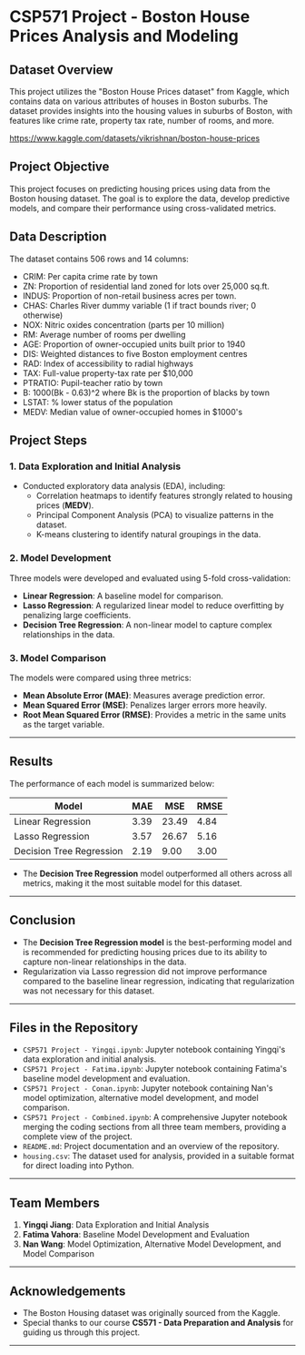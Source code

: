 # CSP571 Project - Boston House Prices Analysis and Modeling
## Dataset Overview
This project utilizes the "Boston House Prices dataset" from Kaggle, which contains data on various attributes of houses in Boston suburbs. The dataset provides insights into the housing values in suburbs of Boston, with features like crime rate, property tax rate, number of rooms, and more.

https://www.kaggle.com/datasets/vikrishnan/boston-house-prices 

## Project Objective
This project focuses on predicting housing prices using data from the Boston housing dataset. The goal is to explore the data, develop predictive models, and compare their performance using cross-validated metrics. 

## Data Description
The dataset contains 506 rows and 14 columns:
- CRIM: Per capita crime rate by town
- ZN: Proportion of residential land zoned for lots over 25,000 sq.ft.
- INDUS: Proportion of non-retail business acres per town.
- CHAS: Charles River dummy variable (1 if tract bounds river; 0 otherwise)
- NOX: Nitric oxides concentration (parts per 10 million)
- RM: Average number of rooms per dwelling
- AGE: Proportion of owner-occupied units built prior to 1940
- DIS: Weighted distances to five Boston employment centres
- RAD: Index of accessibility to radial highways
- TAX: Full-value property-tax rate per $10,000
- PTRATIO: Pupil-teacher ratio by town
- B: 1000(Bk - 0.63)^2 where Bk is the proportion of blacks by town
- LSTAT: % lower status of the population
- MEDV: Median value of owner-occupied homes in $1000's

## **Project Steps**
### 1. **Data Exploration and Initial Analysis**
- Conducted exploratory data analysis (EDA), including:
  - Correlation heatmaps to identify features strongly related to housing prices (**MEDV**).
  - Principal Component Analysis (PCA) to visualize patterns in the dataset.
  - K-means clustering to identify natural groupings in the data.

### 2. **Model Development**
Three models were developed and evaluated using 5-fold cross-validation:
- **Linear Regression**: A baseline model for comparison.
- **Lasso Regression**: A regularized linear model to reduce overfitting by penalizing large coefficients.
- **Decision Tree Regression**: A non-linear model to capture complex relationships in the data.

### 3. **Model Comparison**
The models were compared using three metrics:
- **Mean Absolute Error (MAE)**: Measures average prediction error.
- **Mean Squared Error (MSE)**: Penalizes larger errors more heavily.
- **Root Mean Squared Error (RMSE)**: Provides a metric in the same units as the target variable.

---

## **Results**
The performance of each model is summarized below:

| **Model**               | **MAE**       | **MSE**       | **RMSE**      |
|--------------------------|---------------|---------------|---------------|
| Linear Regression        | 3.39          | 23.49         | 4.84          |
| Lasso Regression         | 3.57          | 26.67         | 5.16          |
| Decision Tree Regression | 2.19          | 9.00          | 3.00          |

- The **Decision Tree Regression** model outperformed all others across all metrics, making it the most suitable model for this dataset.

---

## **Conclusion**
- The **Decision Tree Regression model** is the best-performing model and is recommended for predicting housing prices due to its ability to capture non-linear relationships in the data.
- Regularization via Lasso regression did not improve performance compared to the baseline linear regression, indicating that regularization was not necessary for this dataset.

---

## **Files in the Repository**
- `CSP571 Project - Yingqi.ipynb`: Jupyter notebook containing Yingqi's data exploration and initial analysis.
- `CSP571 Project - Fatima.ipynb`: Jupyter notebook containing Fatima's baseline model development and evaluation.
- `CSP571 Project - Conan.ipynb`: Jupyter notebook containing Nan's model optimization, alternative model development, and model comparison.
- `CSP571 Project - Combined.ipynb`: A comprehensive Jupyter notebook merging the coding sections from all three team members, providing a complete view of the project.
- `README.md`: Project documentation and an overview of the repository.
- `housing.csv`: The dataset used for analysis, provided in a suitable format for direct loading into Python.

---

## **Team Members**
1. **Yingqi Jiang**: Data Exploration and Initial Analysis
2. **Fatima Vahora**: Baseline Model Development and Evaluation
3. **Nan Wang**: Model Optimization, Alternative Model Development, and Model Comparison

---

## **Acknowledgements**
- The Boston Housing dataset was originally sourced from the Kaggle.
- Special thanks to our course **CS571 - Data Preparation and Analysis** for guiding us through this project.

---